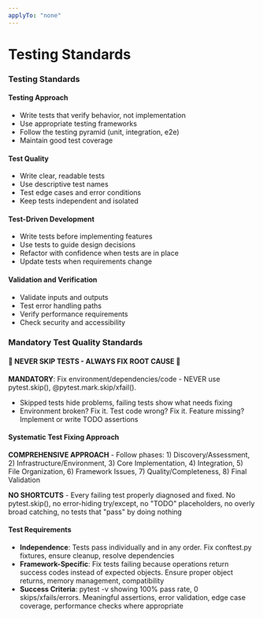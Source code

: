 ```yaml
---
applyTo: "none"
---
```


# Testing Standards

### Testing Standards

#### Testing Approach

- Write tests that verify behavior, not implementation
- Use appropriate testing frameworks
- Follow the testing pyramid (unit, integration, e2e)
- Maintain good test coverage

#### Test Quality

- Write clear, readable tests
- Use descriptive test names
- Test edge cases and error conditions
- Keep tests independent and isolated

#### Test-Driven Development

- Write tests before implementing features
- Use tests to guide design decisions
- Refactor with confidence when tests are in place
- Update tests when requirements change

#### Validation and Verification

- Validate inputs and outputs
- Test error handling paths
- Verify performance requirements
- Check security and accessibility

### Mandatory Test Quality Standards

#### 🚫 NEVER SKIP TESTS - ALWAYS FIX ROOT CAUSE 🚫

**MANDATORY**: Fix environment/dependencies/code - NEVER use pytest.skip(), @pytest.mark.skip/xfail().

- Skipped tests hide problems, failing tests show what needs fixing
- Environment broken? Fix it. Test code wrong? Fix it. Feature missing? Implement or write TODO assertions

#### Systematic Test Fixing Approach

**COMPREHENSIVE APPROACH** - Follow phases: 1) Discovery/Assessment, 2) Infrastructure/Environment, 3) Core Implementation, 4) Integration, 5) File Organization, 6) Framework Issues, 7) Quality/Completeness, 8) Final Validation

**NO SHORTCUTS** - Every failing test properly diagnosed and fixed. No pytest.skip(), no error-hiding try/except, no "TODO" placeholders, no overly broad catching, no tests that "pass" by doing nothing

#### Test Requirements

- **Independence**: Tests pass individually and in any order. Fix conftest.py fixtures, ensure cleanup, resolve dependencies
- **Framework-Specific**: Fix tests failing because operations return success codes instead of expected objects. Ensure proper object returns, memory management, compatibility
- **Success Criteria**: pytest -v showing 100% pass rate, 0 skips/xfails/errors. Meaningful assertions, error validation, edge case coverage, performance checks where appropriate
